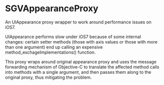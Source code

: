 SGVAppearanceProxy
==================

An UIAppearance proxy wrapper to work around performance issues on iOS7.

UIAppearance performs slow under iOS7 because of some internal changes: certain setter methods (those with axis values or those with more than one argument) end up calling an expensive method_exchageImplementations() function.

This proxy wraps around original appearance proxy and uses the message forwarding mechanism of Objective-C to translate the affected method calls into methods with a single argument, and then passes them along to the original proxy, thus mitigating the problem.
